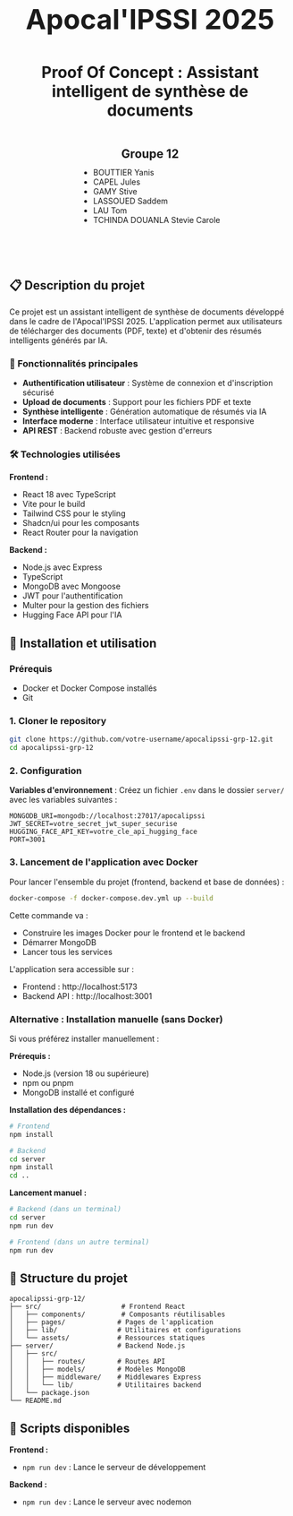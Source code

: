 <section style="max-width: 768px; margin: 0 auto; display: flex; flex-direction: column; gap: 48px; align-items: center;">

<h1 style="text-align: center; font-size: 3.5em; max-width: 500px; margin: 0 auto;">Apocal'IPSSI 2025</h1>

<h1 style="text-align: center; font-size: 2em; max-width: 500px; margin: 0 auto;">Proof Of Concept : 
Assistant intelligent de synthèse de documents
</h1>

<article style="display: flex; flex-direction: column; gap: 6px">
<h2 style="text-align: center; font-size: 1.5em; max-width: 500px; margin: 0 auto;">Groupe 12</h2>

<ul style="margin-top: 6px">
<li>BOUTTIER Yanis</li>
<li>CAPEL Jules</li>
<li>GAMY Stive</li>
<li>LASSOUED Saddem</li>
<li>LAU Tom</li>
<li>TCHINDA DOUANLA Stevie Carole</li>
</ul>
</article>

</section>

<br>
<br>
<br>

## 📋 Description du projet

Ce projet est un assistant intelligent de synthèse de documents développé dans le cadre de l'Apocal'IPSSI 2025. L'application permet aux utilisateurs de télécharger des documents (PDF, texte) et d'obtenir des résumés intelligents générés par IA.

### 🚀 Fonctionnalités principales

- **Authentification utilisateur** : Système de connexion et d'inscription sécurisé
- **Upload de documents** : Support pour les fichiers PDF et texte
- **Synthèse intelligente** : Génération automatique de résumés via IA
- **Interface moderne** : Interface utilisateur intuitive et responsive
- **API REST** : Backend robuste avec gestion d'erreurs

### 🛠️ Technologies utilisées

**Frontend :**

- React 18 avec TypeScript
- Vite pour le build
- Tailwind CSS pour le styling
- Shadcn/ui pour les composants
- React Router pour la navigation

**Backend :**

- Node.js avec Express
- TypeScript
- MongoDB avec Mongoose
- JWT pour l'authentification
- Multer pour la gestion des fichiers
- Hugging Face API pour l'IA

## 🚀 Installation et utilisation

### Prérequis

- Docker et Docker Compose installés
- Git

### 1. Cloner le repository

```bash
git clone https://github.com/votre-username/apocalipssi-grp-12.git
cd apocalipssi-grp-12
```

### 2. Configuration

**Variables d'environnement** : Créez un fichier `.env` dans le dossier `server/` avec les variables suivantes :

```env
MONGODB_URI=mongodb://localhost:27017/apocalipssi
JWT_SECRET=votre_secret_jwt_super_securise
HUGGING_FACE_API_KEY=votre_cle_api_hugging_face
PORT=3001
```

### 3. Lancement de l'application avec Docker

Pour lancer l'ensemble du projet (frontend, backend et base de données) :

```bash
docker-compose -f docker-compose.dev.yml up --build
```

Cette commande va :

- Construire les images Docker pour le frontend et le backend
- Démarrer MongoDB
- Lancer tous les services

L'application sera accessible sur :

- Frontend : http://localhost:5173
- Backend API : http://localhost:3001

### Alternative : Installation manuelle (sans Docker)

Si vous préférez installer manuellement :

**Prérequis :**

- Node.js (version 18 ou supérieure)
- npm ou pnpm
- MongoDB installé et configuré

**Installation des dépendances :**

```bash
# Frontend
npm install

# Backend
cd server
npm install
cd ..
```

**Lancement manuel :**

```bash
# Backend (dans un terminal)
cd server
npm run dev

# Frontend (dans un autre terminal)
npm run dev
```

## 📁 Structure du projet

```
apocalipssi-grp-12/
├── src/                    # Frontend React
│   ├── components/         # Composants réutilisables
│   ├── pages/             # Pages de l'application
│   ├── lib/               # Utilitaires et configurations
│   └── assets/            # Ressources statiques
├── server/                # Backend Node.js
│   ├── src/
│   │   ├── routes/        # Routes API
│   │   ├── models/        # Modèles MongoDB
│   │   ├── middleware/    # Middlewares Express
│   │   └── lib/           # Utilitaires backend
│   └── package.json
└── README.md
```

## 🔧 Scripts disponibles

**Frontend :**

- `npm run dev` : Lance le serveur de développement

**Backend :**

- `npm run dev` : Lance le serveur avec nodemon
